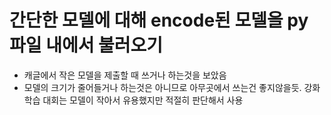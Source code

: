 # 간단한 모델에 대해 encode된 모델을 py파일 내에서 불러오기

- 캐글에서 작은 모델을 제출할 때 쓰거나 하는것을 보았음
- 모델의 크기가 줄어들거나 하는것은 아니므로 아무곳에서 쓰는건 좋지않을듯. 강화학습 대회는 모델이 작아서 유용했지만 적절히 판단해서 사용